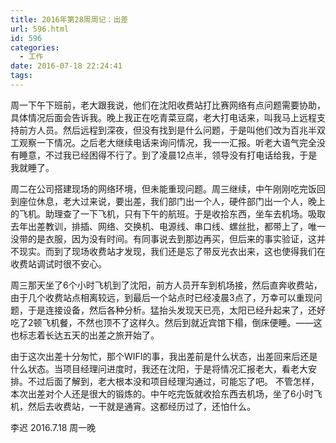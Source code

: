 ```yaml
---
title: 2016年第28周周记：出差
url: 596.html
id: 596
categories:
  - 工作
date: 2016-07-18 22:24:41
tags:
---
```


周一下午下班前，老大跟我说，他们在沈阳收费站打比赛网络有点问题需要协助，具体情况后面会告诉我。晚上我正在吃青菜豆腐，老大打电话来，叫我马上远程支持前方人员。然后远程到深夜，但没有找到是什么问题，于是叫他们改为百兆半双工观察一下情况。之后老大继续电话来询问情况，我一一汇报。听老大语气完全没有睡意，不过我已经困得不行了。到了凌晨12点半，领导没有打电话给我，于是我就睡了。 
<!-- more -->
周二在公司搭建现场的网络环境，但未能重现问题。周三继续，中午刚刚吃完饭回到座位休息，老大过来说，要出差，我们部门出一个人，硬件部门出一个人，晚上的飞机。助理查了一下飞机，只有下午的航班。于是收拾东西，坐车去机场。吸取去年出差教训，排插、网络、交换机、电源线、串口线、螺丝批，都带上了，唯一没带的是衣服，因为没有时间。有同事说去到那边再买，但后来的事实验证，这并不现实。而到了现场收费站才发现，我们还是忘了带反光衣出来，这也使得我们在收费站调试时很不安心。 

周三那天坐了6个小时飞机到了沈阳，前方人员开车到机场接，然后直奔收费站，由于几个收费站点相离较远，到最后一个站点时已经凌晨3点了，万幸可以重现问题，于是连接设备，然后各种分析。猛抬头发现天已亮，太阳已经升起来了，还好吃了2顿飞机餐，不然也顶不了这样久。然后到就近宾馆下榻，倒床便睡。——这也标志着长达五天的出差之旅开始了。 

由于这次出差十分匆忙，那个WIFI的事，我出差前是什么状态，出差回来后还是什么状态。当项目经理问进度时，我还在沈阳，于是将情况汇报老大，看老大安排。不过后面了解到，老大根本没和项目经理沟通过，可能忘了吧。 不管怎样，本次出差对个人还是很大的锻炼的。中午吃完饭就收拾东西去机场，坐了6小时飞机，然后去收费站，一干就是通宵。这都经历过了，还怕什么。 

李迟 2016.7.18 周一晚